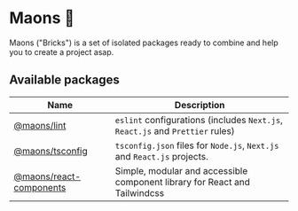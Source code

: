 # Maons 🧱

Maons ("Bricks") is a set of isolated packages ready to combine and help you to create a project asap.

## Available packages

| Name | Description |
| -- | -- |
| [@maons/lint](./packages/lint) | `eslint` configurations (includes `Next.js`, `React.js` and `Prettier` rules) |
| [@maons/tsconfig](./packages/tsconfig) | `tsconfig.json` files for `Node.js`, `Next.js` and `React.js` projects. |
| [@maons/react-components](./components/react) | Simple, modular and accessible component library for React and Tailwindcss |